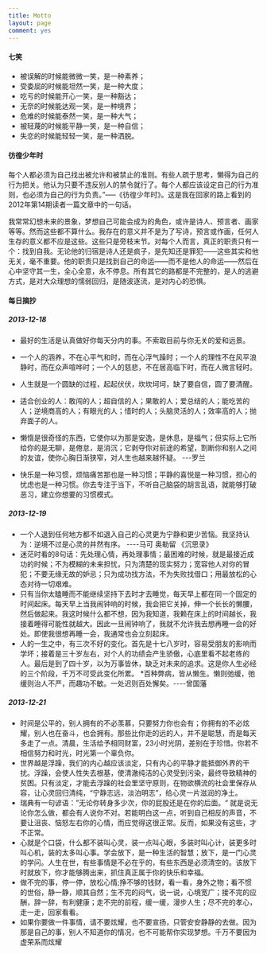 ```yaml
---
title: Motto
layout: page
comment: yes
---
```


#### 七笑

*	被误解的时候能微微一笑，是一种素养；
*	受委屈的时候能坦然一笑，是一种大度；
*	吃亏的时候能开心一笑，是一种豁达；
*	无奈的时候能达观一笑，是一种境界；
*	危难的时候能泰然一笑，是一种大气；
*	被轻蔑的时候能平静一笑，是一种自信；
*	失恋的时候能轻轻一笑，是一种洒脱。

#### 彷徨少年时
每个人都必须为自己找出被允许和被禁止的准则。有些人疏于思考，懒得为自己的行为把关。他认为只要不违反别人的禁令就行了。每个人都应该设定自己的行为准则，也必须为自己的行为负责。”&#8212;&#8211;《彷徨少年时》。这是我在回家的路上看到的2012年第14期读者一篇文章中的一句话。

我常常幻想未来的景象，梦想自己可能会成为的角色，或许是诗人、预言者、画家等等。然而这些都不算什么。我存在的意义并不是为了写诗，预言或作画，任何人生存的意义都不应是这些。这些只是旁枝末节。对每个人而言，真正的职责只有一个：找到自我。无论他的归宿是诗人还是疯子，是先知还是罪犯——这些其实和他无关，毫不重要。他的职责只是找到自己的命运——而不是他人的命运——然后在心中坚守其一生，全心全意，永不停息。所有其它的路都是不完整的，是人的逃避方式，是对大众理想的懦弱回归，是随波逐流，是对内心的恐惧。

#### 每日摘抄

##### 2013-12-18

* 最好的生活是认真做好你每天分内的事。不索取目前与你无关的爱和远景。

*  一个人的涵养，不在心平气和时，而在心浮气躁时；一个人的理性不在风平浪静时，而在众声喧哗时；一个人的慈悲，不在居高临下时，而在人微言轻时。

*  人生就是一个圆缺的过程，起起伏伏，坎坎坷坷，缺了要自信，圆了要清醒。

*  适合创业的人：敢闯的人；超自信的人；果敢的人；爱总结的人；能吃苦的人；逆境商高的人；有眼光的人；惜时的人；头脑灵活的人；效率高的人；抛弃面子的人。

*  懒惰是很奇怪的东西，它使你以为那是安逸，是休息，是福气；但实际上它所给你的是无聊，是倦怠，是消沉；它剥夺你对前途的希望，割断你和别人之间的友谊，使你心胸日渐狭窄，对人生也越来越怀疑。 ---罗兰

*  快乐是一种习惯，烦恼痛苦那也是一种习惯；平静的喜悦是一种习惯，担心的忧虑也是一种习惯。你去专注于当下，不听自己脑袋的胡言乱语，就能够打破恶习，建立你想要的习惯模式。


##### 2013-12-19

* 一个人退到任何地方都不如退入自己的心灵更为宁静和更少苦恼。我坚持认为：逆境不过是心灵的井然有序。 ----马可 奥勒留 《沉思录》
* 迷茫时看的8句话：先处理心情，再处理事情；最困难的时候，就是最接近成功的时候；不为模糊的未来担忧，只为清楚的现实努力；宽容他人对你的冒犯；不要无缘无故的妒忌；只为成功找方法，不为失败找借口；用最放松的心态对待一切艰难。
* 只有当你太瞌睡而不能继续坚持下去时才去睡觉，每天早上都在同一个固定的时间起床。每天早上当我闹钟响的时候，我会把它关掉，伸一个长长的懒腰，然后做起来。我这时候什么都不想，因为我知道，我赖在床上的时间越长，我接着睡得可能性就越大。因此一旦闹钟响了，我就不允许我去想再睡一会的好处。即使我很想再睡一会，我通常也会立刻起床。
* 人的一生之中，有三次不好的变化。首先是十七八岁时，容易受朋友的影响而学坏；接着是三十岁左右，对个人的功绩会产生骄傲，心底里看不起老练的人。最后是到了四十岁，以为万事皆休，缺乏对未来的追求。这是你人生必经的三个阶段，千万不可受此变化所累。
*百种弊病，皆从懒生。懒则弛缓，弛缓则治人不严，而趣功不敏。一处迟则百处懈矣。----曾国藩

##### 2013-12-21
* 时间是公平的，别人拥有的不必羡慕，只要努力你也会有；你拥有的不必炫耀，别人也在奋斗，也会拥有。那些比你走的远的人，并不是聪慧，而是每天多走了一点。清晨，生活给予相同财富，23小时光阴，差别在于珍惜。你若不相信努力和时光，时光第一个辜负你。
* 世界越是浮躁，我们的内心越应该淡定，只有内心的平静才能抵御外界的干扰。浮躁，会使人性失去根基，使清澈纯洁的心灵受到污染，最终导致精神的贫困。只有淡定，才能去浮躁的社会里坚守原则，在物欲横流的社会里保存从容，让心灵回归清纯，“宁静志远，淡泊明志”，给心灵一片滋润的净土。
* 瑞典有一句谚语：”无论你转身多少次，你的屁股还是在你的后面。“ 就是说无论你怎么做，都会有人说你不对。若能明白这一点，听到自己相反的声音，不要让沮丧、恼怒左右你的心情，而应觉得这很正常。反而，如果没有这些，才不正常。
* 心就是个口袋，什么都不装叫心灵，装一点叫心眼，多装时叫心计，装更多时叫心机，装的太多叫心事。学会放下，是一种生活的智慧；放下，是一门心灵的学问。人生在世，有些事情是不必在乎的，有些东西是必须清空的。该放下时就放下，你才能够腾出来，抓住真正属于你的快乐和幸福。
* 做不完的事，停一停，放松心情;挣不够的钱财，看一看，身外之物；看不惯的世俗，静一静，顺其自然；生不完的闷气，说一说，心境宽广；接不完的应酬，辞一辞，有利健康；走不完的前程，缓一缓，漫步人生；尽不完的孝心，走一走，回家看看。
* 如果你要做一件事情，请不要炫耀，也不要宣扬，只管安安静静的去做。因为那是自己的事，别人不知道你的情况，也不可能帮你实现梦想。千万不要因为虚荣系而炫耀
